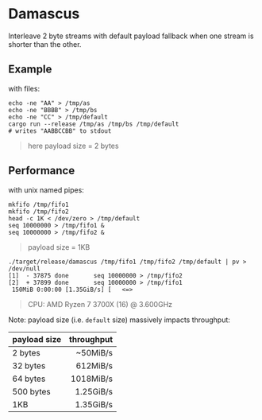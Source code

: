 # Damascus

Interleave 2 byte streams with default payload fallback when one stream is shorter than the other.

## Example

with files:

```text
echo -ne "AA" > /tmp/as
echo -ne "BBBB" > /tmp/bs
echo -ne "CC" > /tmp/default
cargo run --release /tmp/as /tmp/bs /tmp/default
# writes "AABBCCBB" to stdout
```

> here payload size = 2 bytes

## Performance

with unix named pipes:

```text
mkfifo /tmp/fifo1
mkfifo /tmp/fifo2
head -c 1K < /dev/zero > /tmp/default
seq 10000000 > /tmp/fifo1 &
seq 10000000 > /tmp/fifo2 &
```

> payload size = 1KB

```text
./target/release/damascus /tmp/fifo1 /tmp/fifo2 /tmp/default | pv > /dev/null
[1]  - 37875 done       seq 10000000 > /tmp/fifo2
[2]  + 37899 done       seq 10000000 > /tmp/fifo1
 150MiB 0:00:00 [1.35GiB/s] [   <=>
```

> CPU: AMD Ryzen 7 3700X (16) @ 3.600GHz

Note: payload size (i.e. `default` size) massively impacts throughput:

| payload size      | throughput |
|-------------------|-----------:|
| 2 bytes           |   ~50MiB/s |
| 32 bytes          |   612MiB/s |
| 64 bytes          |  1018MiB/s |
| 500 bytes         |  1.25GiB/s |
| 1KB               |  1.35GiB/s |